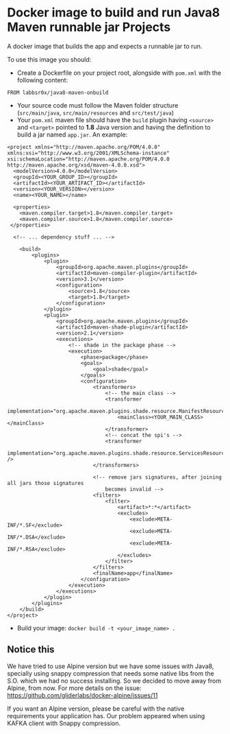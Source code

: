 # Docker image to build and run Java8 Maven runnable jar Projects

A docker image that builds the app and expects a runnable jar to run.

To use this image you should:
* Create a Dockerfile on your project root, alongside with `pom.xml` with the following content:
```
FROM labbsr0x/java8-maven-onbuild
```
* Your source code must follow the Maven folder structure (`src/main/java`, `src/main/resources` and `src/test/java`)
* Your `pom.xml` maven file should have the `build` plugin having `<source>` and `<target>` pointed to **1.8** Java version and having the definition to build a jar named `app.jar`. An example:

```
<project xmlns="http://maven.apache.org/POM/4.0.0" xmlns:xsi="http://www.w3.org/2001/XMLSchema-instance" xsi:schemaLocation="http://maven.apache.org/POM/4.0.0 http://maven.apache.org/xsd/maven-4.0.0.xsd">
  <modelVersion>4.0.0</modelVersion>
  <groupId><YOUR_GROUP_ID></groupId>
  <artifactId><YOUR_ARTIFACT_ID></artifactId>
  <version><YOUR_VERSION></version>
  <name><YOUR_NAME></name>

  <properties>
    <maven.compiler.target>1.8</maven.compiler.target>
    <maven.compiler.source>1.8</maven.compiler.source>
 </properties>

  <!-- ... dependency stuff ... -->

	<build>
		<plugins>
			<plugin>
				<groupId>org.apache.maven.plugins</groupId>
				<artifactId>maven-compiler-plugin</artifactId>
				<version>3.1</version>
				<configuration>
					<source>1.8</source>
					<target>1.8</target>
				</configuration>
			</plugin>
			<plugin>
				<groupId>org.apache.maven.plugins</groupId>
				<artifactId>maven-shade-plugin</artifactId>
				<version>2.1</version>
				<executions>
					<!-- shade in the package phase -->
					<execution>
						<phase>package</phase>
						<goals>
							<goal>shade</goal>
						</goals>
						<configuration>
							<transformers>
								<!-- the main class -->
								<transformer
									implementation="org.apache.maven.plugins.shade.resource.ManifestResourceTransformer">
									<mainClass><YOUR_MAIN_CLASS></mainClass>
								</transformer>
								<!-- concat the spi's -->
								<transformer
									implementation="org.apache.maven.plugins.shade.resource.ServicesResourceTransformer" />
							</transformers>

							<!-- remove jars signatures, after joining all jars those signatures
								becomes invalid -->
							<filters>
								<filter>
									<artifact>*:*</artifact>
									<excludes>
										<exclude>META-INF/*.SF</exclude>
										<exclude>META-INF/*.DSA</exclude>
										<exclude>META-INF/*.RSA</exclude>
									</excludes>
								</filter>
							</filters>
							<finalName>app</finalName>
						</configuration>
					</execution>
				</executions>
			</plugin>
		</plugins>
	</build>
</project>
```
* Build your image: `docker build -t <your_image_name> .`


## Notice this

We have tried to use Alpine version but we have some issues with Java8, specially using snappy compression that needs some native libs from the S.O. which we had no success installing. So we decided to move away from Alpine, from now. For more details on the issue: https://github.com/gliderlabs/docker-alpine/issues/11

If you want an Alpine version, please be careful with the native requirements your application has. Our problem appeared when using KAFKA client with Snappy compression.
